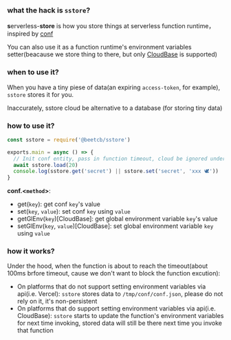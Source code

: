 ### what the hack is `sstore`?

**s**erverless-**store** is how you store things at serverless function runtime，inspired by [conf](https://github.com/sindresorhus/conf)

You can also use it as a function runtime's environment variables setter(beacause we store thing to there, but only [CloudBase](https://github.com/TencentCloudBase) is supported)

### when to use it?

When you have a tiny piese of data(an expiring `access-token`, for example), `sstore` stores it for you.

Inaccurately, sstore cloud be alternative to a database (for storing tiny data)

### how to use it?

```js
const sstore = require('@beetcb/sstore')

exports.main = async () => {
  // Init conf entity, pass in function timeout, cloud be ignored under Cloudbase
  await sstore.load(20)
  console.log(sstore.get('secret') || sstore.set('secret', 'xxx 🕊'))
}
```

**conf.\<`method`\>**:

- get(`key`): get conf `key`'s value
- set(`key`, `value`): set conf `key` using `value`
- getGlEnv(`key`)[CloudBase]: get global environment variable `key`'s value
- setGlEnv(`key`, `value`)[CloudBase]: set global environment variable `key` using `value`

### how it works?

Under the hood, when the function is about to reach the timeout(about 100ms brfore timeout, cause we don't want to block the function excution):

- On platforms that do not support setting environment variables via api(i.e. Vercel): `sstore` stores data to `/tmp/conf/conf.json`, please do not rely on it, it's non-persistent
- On platforms that do support setting environment variables via api(i.e. CloudBase): `sstore` starts to update the function's environment variables for next time invoking, stored data will still be there next time you invoke that function
